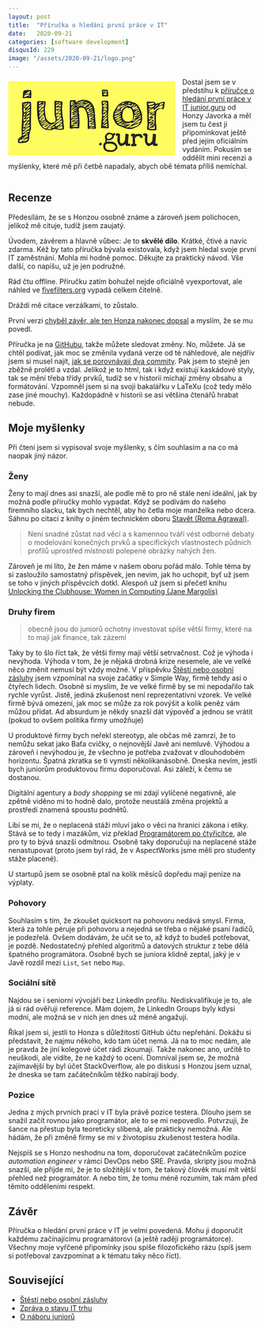 ```yaml
---
layout: post
title:  "Příručka o hledání první práce v IT"
date:   2020-09-21
categories: [software development]
disqusId: 229
image: "/assets/2020-09-21/logo.png"
---
```

<div style="float: left; margin: 0.5em 1em 0.5em 0em; text-align: center;"><img src="/assets/2020-09-21/logo.png" /></div>

Dostal jsem se v předstihu k [příručce o hledání první práce v IT junior.guru](https://junior.guru/candidate-handbook/) od Honzy Javorka a měl jsem tu čest ji připomínkovat ještě před jejím oficiálním vydáním. Pokusím se oddělit mini recenzi a myšlenky, které mě při četbě napadaly, abych obě témata příliš nemíchal.

<div style="clear:both"></div>
<!--more-->

## Recenze

Předesílám, že se s Honzou osobně známe a zároveň jsem polichocen, jelikož mě cituje, tudíž jsem zaujatý.

Úvodem, závěrem a hlavně vůbec: Je to **skvělé dílo**. Krátké, čtivé a navíc zdarma. Kéž by tato příručka bývala existovala, když jsem hledal svoje první IT zaměstnání. Mohla mi hodně pomoc. Děkujte za praktický návod. Vše další, co napíšu, už je jen podružné.

Rád čtu offline. Příručku zatím bohužel nejde oficiálně vyexportovat, ale náhled ve [fivefilters.org](https://www.fivefilters.org/) vypadá celkem čitelně.

Dráždí mě citace verzálkami, to zůstalo.

První verzi [chyběl závěr, ale ten Honza nakonec dopsal](https://junior.guru/candidate-handbook/#end) a myslím, že se mu povedl.

Příručka je na [GitHubu](https://github.com/honzajavorek/junior.guru), takže můžete sledovat změny. No, můžete. Já se chtěl podívat, jak moc se změnila vydaná verze od té náhledové, ale nejdřív jsem si musel najít, [jak se porovnávají dva commity](https://docs.github.com/en/github/committing-changes-to-your-project/comparing-commits#comparing-commits). Pak jsem to stejně jen zběžně prolétl a vzdal. Jelikož je to html, tak i když existují kaskádové styly, tak se mění třeba třídy prvků, tudíž se v historii míchají změny obsahu a formátování. Vzpomněl jsem si na svoji bakalářku v LaTeXu (což tedy mělo zase jiné mouchy). Každopádně v historii se asi většina čtenářů hrabat nebude.

## Moje myšlenky

Při čtení jsem si vypisoval svoje myšlenky, s čím souhlasím a na co má naopak jiný názor.

### Ženy

Ženy to mají dnes asi snazší, ale podle mě to pro ně stále není ideální, jak by možná podle příručky mohlo vypadat. Když se podívám do našeho firemního slacku, tak bych nechtěl, aby ho četla moje manželka nebo dcera. Sáhnu po citaci z knihy o jiném technickém oboru [Stavět (Roma Agrawal)](https://www.goodreads.com/review/show/3184967963).

> Není snadné zůstat nad věcí a s kamennou tváří vést odborné debaty o modelování konečných prvků a specifických vlastnostech půdních profilů uprostřed místnosti polepené obrázky nahých žen.

Zároveň je mi líto, že žen máme v našem oboru pořád málo. Tohle téma by si zasloužilo samostatný příspěvek, jen nevím, jak ho uchopit, byť už jsem se toho v jiných příspěvcích dotkl. Alespoň už jsem si přečetl knihu [Unlocking the Clubhouse: Women in Computing (Jane Margolis)](https://www.goodreads.com/review/show/2388398863)

### Druhy firem

> obecně jsou do juniorů ochotny investovat spíše větší firmy, které na to mají jak finance, tak zázemí

Taky by to šlo říct tak, že větší firmy mají větší setrvačnost. Což je výhoda i nevýhoda. Výhoda v tom, že je nějaká drobná krize nesemele, ale ve velké něco změnit nemusí být vždy možné. V příspěvku [Štěstí nebo osobní zásluhy](https://blog.zvestov.cz/software%20development/2014/05/30/stesti-nebo-osobni-zasluhy.html) jsem vzpomínal na svoje začátky v
Simple Way, firmě tehdy asi o čtyřech lidech. Osobně si myslím, že ve velké firmě by se mi nepodařilo tak rychle vyrůst. Jistě, jediná zkušenost není reprezentativní vzorek. Ve velké firmě bývá omezení, jak moc se může za rok povýšit a kolik peněz vám můžou přidat. Ad absurdum je někdy snazší dát výpověď a jednou se vrátit (pokud to ovšem politika firmy umožňuje)

U produktové firmy bych neřekl stereotyp, ale občas mě zamrzí, že to nemůžu sekat jako Baťa cvičky, o nejnovější Javě ani nemluvě. Výhodou a zároveň i nevýhodou je, že všechno je potřeba zvažovat v dlouhodobém horizontu. Špatná zkratka se ti vymstí několikanásobně. Dneska nevím, jestli bych juniorům produktovou firmu doporučoval. Asi záleží, k čemu se dostanou.

Digitální agentury a *body shopping* se mi zdají vylíčené negativně, ale zpětně viděno mi to hodně dalo, protože neustálá změna projektů a prostředí znamená spoustu podnětů.

Líbí se mi, že o neplacená stáži mluví jako o věci na hranici zákona i etiky. Stává se to tedy i mazákům, viz překlad [Programátorem po čtyřicítce](https://blog.zvestov.cz/software%20development/2016/05/26/programatorem-po-ctyricitce.html), ale pro ty to bývá snazší odmítnou. Osobně taky doporučuji na neplacené stáže nenastupovat (proto jsem byl rád, že v AspectWorks jsme měli pro studenty stáže placené).

U startupů jsem se osobně ptal na kolik měsíců dopředu mají peníze na výplaty.

### Pohovory

Souhlasím s tím, že zkoušet quicksort na pohovoru nedává smysl. Firma, která za tohle péruje při pohovoru a nejedná se třeba o nějaké psaní řadičů, je podezřelá. Ovšem dodávám, že učit se to, až když to budeš potřebovat, je pozdě. Nedostatečný přehled algoritmů a datových struktur z tebe dělá špatného programátora. Osobně bych se juniora klidně zeptal, jaký je v Javě rozdíl mezi `List`, `Set` nebo `Map`.

### Sociální sítě

Najdou se i seniorní vývojáři bez LinkedIn profilu. Nediskvalifikuje je to, ale já si rád ověřuji reference. Mám dojem, že LinkedIn Groups byly kdysi modní, ale možná se v nich jen dnes už méně angažuji.

Říkal jsem si, jestli to Honza s důležitostí GitHub účtu nepřehání. Dokážu si představit, že najmu někoho, kdo tam účet nemá. Já na to moc nedám, ale je pravda že jiní kolegové účet rádi zkoumají. Takže nakonec ano, určitě to neuškodí, ale vidíte, že ne každý to ocení. Domníval jsem se, že možná zajímavější by byl účet StackOverflow, ale po diskusi s Honzou jsem uznal, že dneska se tam začátečníkům těžko nabírají body.

### Pozice

Jedna z mých prvních prací v IT byla právě pozice testera. Dlouho jsem se snažil začít rovnou jako programátor, ale to se mi nepovedlo. Potvrzuji, že šance na přestup byla teoreticky slíbená, ale prakticky nemožná. Ale hádám, že při změně firmy se mi v životopisu zkušenost testera hodila.

Nejspíš se s Honzo neshodnu na tom, doporučovat začátečníkům pozice *automation engineer* v rámci DevOps nebo SRE. Pravda,  skripty jsou možná snazší, ale přijde mi, že je to složitější v tom, že takový člověk musí mít větší přehled než programátor. A nebo tím, že tomu méně rozumím, tak mám před těmito odděleními respekt.

## Závěr

Příručka o hledání první práce v IT je velmi povedená. Mohu ji doporučit každému začínajícímu programátorovi (a ještě raději programátorce). Všechny moje vyřčené připomínky jsou spíše filozofického rázu (spíš jsem si potřeboval zavzpomínat a k tématu taky něco říct).

## Související

- [Štěstí nebo osobní zásluhy](https://blog.zvestov.cz/software%20development/2014/05/30/stesti-nebo-osobni-zasluhy.html)
- [Zpráva o stavu IT trhu](https://blog.zvestov.cz/software%20development/2016/10/17/zprava-o-stavu-it-trhu)
- [O náboru juniorů](https://blog.zvestov.cz/software%20development/2018/01/26/o-naboru-junioru.html)
